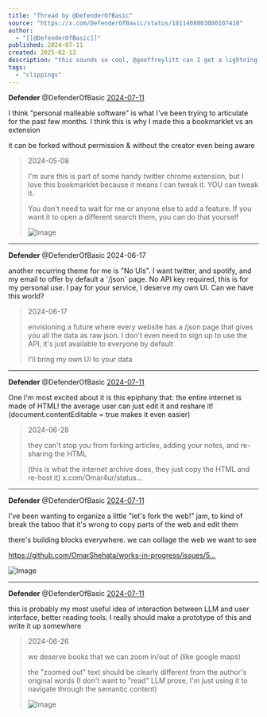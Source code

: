 ```yaml
---
title: "Thread by @DefenderOfBasic"
source: "https://x.com/DefenderOfBasic/status/1811408803000107410"
author:
  - "[[@DefenderOfBasic]]"
published: 2024-07-11
created: 2025-02-13
description: "this sounds so cool, @geoffreylitt can I get a lightning talk spot??? no idea what to pitch yet, lemme think out loud"
tags:
  - "clippings"
---
```

**Defender** @DefenderOfBasic [2024-07-11](https://x.com/DefenderOfBasic/status/1811408800357716200)

I think "personal malleable software" is what I've been trying to articulate for the past few months. I think this is why I made this a bookmarklet vs an extension

it can be forked without permission & without the creator even being aware

> 2024-05-08
> 
> I'm sure this is part of some handy twitter chrome extension, but I love this bookmarklet because it means I can tweak it. YOU can tweak it.
> 
> You don't need to wait for me or anyone else to add a feature. If you want it to open a different search them, you can do that yourself
> 
> ![Image](https://pbs.twimg.com/media/GNDCZbQXkAE0nDs?format=png&name=large)

---

**Defender** @DefenderOfBasic 2024-06-17

another recurring theme for me is "No UIs". I want twitter, and spotify, and my email to offer by default a \`/json\` page. No API key required, this is for my personal use. I pay for your service, I deserve my own UI. Can we have this world?

> 2024-06-17
> 
> envisioning a future where every website has a /json page that gives you all the data as raw json. I don't even need to sign up to use the API, it's just available to everyone by default
> 
> I'll bring my own UI to your data

---

**Defender** @DefenderOfBasic [2024-07-11](https://x.com/DefenderOfBasic/status/1811408804493357138)

One I'm most excited about it is this epiphany that: the entire internet is made of HTML! the average user can just edit it and reshare it! (document.contentEditable = true makes it even easier)

> 2024-06-28
> 
> they can't stop you from forking articles, adding your notes, and re-sharing the HTML
> 
> (this is what the internet archive does, they just copy the HTML and re-host it) x.com/Omar4ur/status…

---

**Defender** @DefenderOfBasic [2024-07-11](https://x.com/DefenderOfBasic/status/1811408806842077424)

I've been wanting to organize a little "let's fork the web!" jam, to kind of break the taboo that it's wrong to copy parts of the web and edit them

there's building blocks everywhere. we can collage the web we want to see

https://github.com/OmarShehata/works-in-progress/issues/5…

![Image](https://pbs.twimg.com/media/GSNqQTbWYAAuZ2A?format=png&name=large)

---

**Defender** @DefenderOfBasic [2024-07-11](https://x.com/DefenderOfBasic/status/1811408808888893567)

this is probably my most useful idea of interaction between LLM and user interface, better reading tools. I really should make a prototype of this and write it up somewhere

> 2024-06-26
> 
> we deserve books that we can zoom in/out of (like google maps)
> 
> the "zoomed out" text should be clearly different from the author's original words (I don't want to "read" LLM prose, I'm just using it to navigate through the semantic content)
> 
> ![Image](https://pbs.twimg.com/media/GRBeYIzW8AASPCy?format=jpg&name=large)


